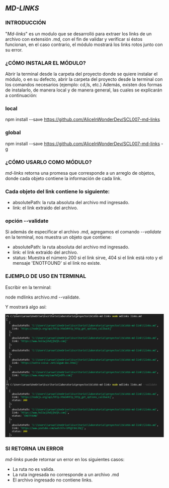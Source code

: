## *MD-LINKS*


### INTRODUCCIÓN

"*Md-links*" es un modulo que se desarrolló para extraer los links de un archivo con extensión .md, con el fin de validar y verificar si éstos funcionan, en el caso contrario, el módulo mostrará los links rotos junto con su error. 

### ¿CÓMO INSTALAR EL MÓDULO?
Abrir la terminal desde la carpeta del proyecto donde se quiere instalar el módulo, o en su defecto, abrir la carpeta del proyecto desde la terminal con los comandos necesarios (ejemplo: cd,ls, etc.)
Además, existen dos formas de instalarlo, de manera local y de manera general, las cuales se explicarán a continuación:

### local

npm install --save https://github.com/AliceInWonderDev/SCL007-md-links

### global

npm install --save https://github.com/AliceInWonderDev/SCL007-md-links -g


### ¿CÓMO USARLO COMO MÓDULO?
*md-links* retorna una promesa que corresponde a un arreglo de objetos, donde cada objeto contiene la información de cada link.

### Cada objeto del link contiene lo siguiente:

  - absolutePath: la ruta absoluta del archivo md ingresado.
  - link: el link extraido del archivo. 

### opción --validate

Si además de especificar el archivo .md, agregamos el comando *--validate* en la terminal, nos muestra un objeto que contiene:

  - absolutePath: la ruta absoluta del archivo md ingresado.
  - link: el link extraido del archivo. 
  - status: Muestra el número 200 si el link sirve, 404 si el link está roto y el mensaje 'ENOTFOUND' si el link no existe. 


### EJEMPLO DE USO EN TERMINAL

Escribir en la terminal:

node mdlinks archivo.md --validate.

Y mostrará algo así:

![mdLinks](httpÑ//../img/objeto.png)

### SI RETORNA UN ERROR

*md-links* puede retornar un error en los siguientes casos:

* La ruta no es valida.
* La ruta ingresada no corresponde a un archivo .md
* El archivo ingresado no contiene links.